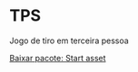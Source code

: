 # TPS

Jogo de tiro em terceira pessoa

[Baixar pacote: Start asset](https://assetstore.unity.com/packages/essentials/starter-assets-third-person-character-controller-196526#publisher)

